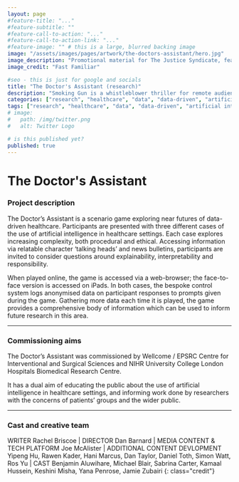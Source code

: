 ```yaml
---
layout: page
#feature-title: "..."
#feature-subtitle: ""
#feature-call-to-action: "..."
#feature-call-to-action-link: "..."
#feature-image: "" # this is a large, blurred backing image
image: "/assets/images/pages/artwork/the-doctors-assistant/hero.jpg"
image_description: "Promotional material for The Justice Syndicate, featuring a partially open matchbox on a red background with twelve matches visible."
image_credit: "Fast Familiar"

#seo - this is just for google and socials
title: "The Doctor's Assistant (research)"
description: "Smoking Gun is a whistleblower thriller for remote audiences. Mixing game, digital art and social experiment, it asks how we can use digital clues to hold the people in power to account."
categories: ["research", "healthcare", "data", "data-driven", "artificial intelligence", "ethics", "ai", "ethics of ai", "Wellcome / EPSRC Centre for Interventional and Surgical Sciences", "WEISS", "UCLH"]
tags: ["research", "healthcare", "data", "data-driven", "artificial intelligence", "ethics", "ai", "ethics of ai", "Wellcome / EPSRC Centre for Interventional and Surgical Sciences", "WEISS", "UCLH"]
# image:
#   path: /img/twitter.png
#   alt: Twitter Logo

# is this published yet?
published: true
---
```


# The Doctor's Assistant

### Project description

The Doctor’s Assistant is a scenario game exploring near futures of data-driven healthcare. Participants are presented with three different cases of the use of artificial intelligence in healthcare settings. Each case explores increasing complexity, both procedural and ethical. Accessing information via relatable character ‘talking heads’ and news bulletins, participants are invited to consider questions around explainability, interpretability and responsibility.

When played online, the game is accessed via a web-browser; the face-to-face version is accessed on iPads. In both cases, the bespoke control system logs anonymised data on participant responses to prompts given during the game. Gathering more data each time it is played, the game provides a comprehensive body of information which can be used to inform future research in this area.

---

### Commissioning aims

The Doctor’s Assistant was commissioned by Wellcome / EPSRC Centre for Interventional and Surgical Sciences and NIHR University College London Hospitals Biomedical Research Centre.

It has a dual aim of educating the public about the use of artificial intelligence in healthcare settings, and informing work done by researchers with the concerns of patients’ groups and the wider public.

---

### Cast and creative team

WRITER Rachel Briscoe \| DIRECTOR Dan Barnard \| MEDIA CONTENT & TECH PLATFORM Joe McAlister \| ADDITIONAL CONTENT DEVLOPMENT Yipeng Hu, Rawen Kader, Hani Marcus, Dan Taylor, Daniel Toth, Simon Watt, Ros Yu \| CAST Benjamin Aluwihare, Michael Blair, Sabrina Carter, Kamaal Hussein, Keshini Misha, Yana Penrose, Jamie Zubairi
{: class="credit"}